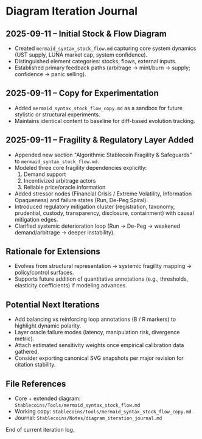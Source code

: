 # Diagram Iteration Journal

## 2025-09-11 – Initial Stock & Flow Diagram
- Created `mermaid_syntax_stock_flow.md` capturing core system dynamics (UST supply, LUNA market cap, system confidence).
- Distinguished element categories: stocks, flows, external inputs.
- Established primary feedback paths (arbitrage → mint/burn → supply; confidence → panic selling).

## 2025-09-11 – Copy for Experimentation
- Added `mermaid_syntax_stock_flow_copy.md` as a sandbox for future stylistic or structural experiments.
- Maintains identical content to baseline for diff-based evolution tracking.

## 2025-09-11 – Fragility & Regulatory Layer Added
- Appended new section "Algorithmic Stablecoin Fragility & Safeguards" to `mermaid_syntax_stock_flow.md`.
- Modeled three core fragility dependencies explicitly:
  1. Demand support
  2. Incentivized arbitrage actors
  3. Reliable price/oracle information
- Added stressor nodes (Financial Crisis / Extreme Volatility, Information Opaqueness) and failure states (Run, De-Peg Spiral).
- Introduced regulatory mitigation cluster (registration, taxonomy, prudential, custody, transparency, disclosure, containment) with causal mitigation edges.
- Clarified systemic deterioration loop (Run → De-Peg → weakened demand/arbitrage → deeper instability).

## Rationale for Extensions
- Evolves from structural representation → systemic fragility mapping → policy/control surfaces.
- Supports future addition of quantitative annotations (e.g., thresholds, elasticity coefficients) if modeling advances.

## Potential Next Iterations
- Add balancing vs reinforcing loop annotations (B / R markers) to highlight dynamic polarity.
- Layer oracle failure modes (latency, manipulation risk, divergence metric).
- Attach estimated sensitivity weights once empirical calibration data gathered.
- Consider exporting canonical SVG snapshots per major revision for citation stability.

## File References
- Core + extended diagram: `Stablecoins/Tools/mermaid_syntax_stock_flow.md`
- Working copy: `Stablecoins/Tools/mermaid_syntax_stock_flow_copy.md`
- Journal: `Stablecoins/Notes/diagram_iteration_journal.md`

End of current iteration log.
